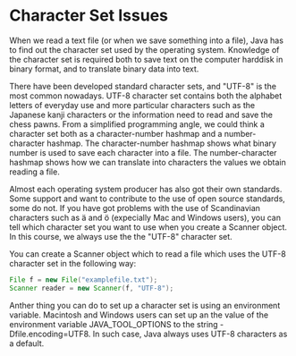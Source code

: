 # Character Set Issues

When we read a text file (or when we save something into a file), Java has to find out the character set used by the operating system. Knowledge of the character set is required both to save text on the computer harddisk in binary format, and to translate binary data into text.

There have been developed standard character sets, and "UTF-8" is the most common nowadays. UTF-8 character set contains both the alphabet letters of everyday use and more particular characters such as the Japanese kanji characters or the information need to read and save the chess pawns. From a simplified programming angle, we could think a character set both as a character-number hashmap and a number-character hashmap. The character-number hashmap shows what binary number is used to save each character into a file. The number-character hashmap shows how we can translate into characters the values we obtain reading a file.

Almost each operating system producer has also got their own standards. Some support and want to contribute to the use of open source standards, some do not. If you have got problems with the use of Scandinavian characters such as ä and ö (expecially Mac and Windows users), you can tell which character set you want to use when you create a Scanner object. In this course, we always use the the "UTF-8" character set.

You can create a Scanner object which to read a file which uses the UTF-8 character set in the following way:

```java
File f = new File("examplefile.txt");
Scanner reader = new Scanner(f, "UTF-8");
```

Anther thing you can do to set up a character set is using an environment variable. Macintosh and Windows users can set up an the value of the environment variable JAVA_TOOL_OPTIONS to the string -Dfile.encoding=UTF8. In such case, Java always uses UTF-8 characters as a default.
